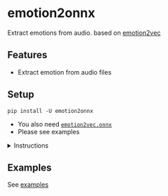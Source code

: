 # emotion2onnx

Extract emotions from audio. based on [emotion2vec](https://github.com/ddlBoJack/emotion2vec)

## Features

- Extract emotion from audio files

## Setup

```console
pip install -U emotion2onnx
```

- You also need [`emotion2vec.onnx`]()
- Please see examples

<details>

<summary>Instructions</summary>

1. Install [uv](https://docs.astral.sh/uv/getting-started/installation) for isolated Python (Recommend).

Basically open the terminal (PowerShell / Bash) and run the command listed in their website.

_Note: you don't have to use `uv`. but it just make things much simpler. You can use regular Python as well._

2. Create new project folder (you name it)
3. Run in the project folder

```console
uv init -p 3.12
uv add emotion2onnx soundfile
```

4. Paste the contents of [`examples/save.py`](https://github.com/thewh1teagle/kokoro-onnx/blob/main/examples/save.py) in `hello.py`
5. Download the files [`emotion2vec.onnx`]() and place it in the same directory.
6. Run

```console
uv run hello.py
```

That's it! emotions should be shown.

</details>

## Examples

See [examples](examples)

